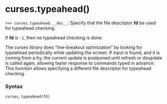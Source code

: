 # curses.typeahead()

`>>> curses.typeahead.__doc__`: Specify that the file descriptor **fd** be used for typeahead checking. 

If **fd** is `-1`, then no typeahead checking is done.

The curses library does “line-breakout optimization” by looking for typeahead periodically while updating the screen. If input is found, and it is coming from a tty, the current update is postponed until refresh or doupdate is called again, allowing faster response to commands typed in advance. This function allows specifying a different file descriptor for typeahead checking.

### Syntax

```python
curses.typeahead(fd)
```